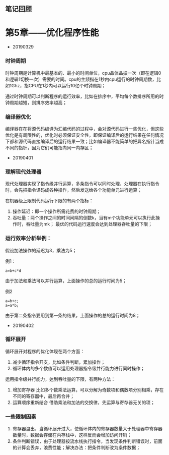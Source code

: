 ﻿## 笔记回顾
 
 
 # 第5章——优化程序性能

* 20190329

### 时钟周期
时钟周期是计算机中最基本的、最小的时间单位，cpu晶体晶振一次（即在逻辑0和逻辑1切换一次）需要的时间。cpu的主频指在1秒内cpu运行的时钟周期数，比如1Ghz，指CPU在1秒内可以运行10亿个时钟周期；

通过时钟周期可以判断程序的运行效率，比如在排序中，平均每个数排序所用的时钟周期越短，则排序效率越高；

### 编译器优化
编译器在在将源代码编译为汇编代码的过程中，会对源代码进行一些优化，但这些优化是有局限性的，优化时必须保证安全性，即保证编译后的运行结果在任何情况下都和源代码直接编译后的运行结果一致；比如编译器不能简单的把异名指针当成不同的指针，因为它们可能指向同一内存区；

* 20190401

### 理解现代处理器

现代处理器实现了指令级并行运算，多条指令可以同时处理，处理器在执行指令时，会先把指令译码成各种操作，然后发送给各个功能单元进行运算；

在机器级上限制代码运行下限的有两个指标：
1. 操作延迟：即一个操作所需花费的时钟周期；
2. 吞吐量：两个操作之间的时间间隔的倒数k，当有m个功能单元可以执行此操作时，吞吐量为mk；
最优的代码运行速度会达到处理器吞吐量的下限；

### 运行效率分析举例：
假设加法操作的延迟为3，乘法为5；

例1：
```
a=b+c*d
```
由于加法和乘法可以并行运算，上面操作的总的运行时间为5；

例2
```
a=b+c;
a=a*b;
```
由于第二条指令要用到第一条的结果，上面操作的总的运行时间为8；

* 20190402

### 循环展开
循环展开对程序的优化体现在两个方面：
1. 减少循环指令开支，比如条件判断，累加操作；
2. 循环体内的多个数值可以运用处理器指令级并行能力进行同时操作；

运用指令级并行能力，达到吞吐量的下限，有两种方法：
1. 增加寄存器
比如多个数乘法运算，可以分解为奇数项和偶数项分别相乘，存在不同的寄存器中，最后再合并；
2. 运算顺序重新结合
借助乘法和加法的交换律，先运算与寄存器无关的项；

### 一些限制因素
1. 寄存器溢出，当循环展开过大，使循环体内的寄存器数量大于处理器中寄存器数量时，数据会存储在内存栈中，这样反而会增加访问开销；
2. 条件判断错误，由于处理器按流水线执行指令，当发现条件判断错误时，前面的计算会丢弃，浪费性能；解决办法：把条件判断改为条件数据；
